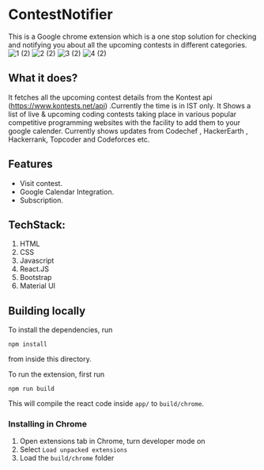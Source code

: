 # ContestNotifier
This is a Google chrome extension which is a one stop solution for checking and notifying you about all the upcoming contests in different categories.
![1 (2)](https://user-images.githubusercontent.com/76156666/208752183-da612da3-0294-41eb-8879-cd6ff6b5448e.png)
![2 (2)](https://user-images.githubusercontent.com/76156666/208752238-3aa70965-64e0-4bc8-b5ef-7ca6c6322949.png)
![3 (2)](https://user-images.githubusercontent.com/76156666/208752250-ce7a1d19-a69a-4295-a5b9-22d7c77e0ab8.png)
![4 (2)](https://user-images.githubusercontent.com/76156666/208752259-4fc59d71-5896-4692-940d-e23304203c7b.png)



## What it does?
It fetches all the upcoming contest details from the Kontest api (https://www.kontests.net/api) .Currently the time is in IST only. It Shows a list of live & upcoming coding contests taking place in various popular competitive programming websites with the facility to add them to your google calender. Currently shows updates from Codechef , HackerEarth , Hackerrank, Topcoder and Codeforces etc.

## Features

- Visit contest.
- Google Calendar Integration.
- Subscription.

## TechStack:
 1. HTML
 2. CSS
 3. Javascript
 4. React.JS
 5. Bootstrap
 6. Material UI
 
## Building locally
To install the dependencies, run
``` 
npm install 
```
from inside this directory.  
  
To run the extension, first run
```
npm run build
```
This will compile the react code inside `app/` to `build/chrome`.

### Installing in Chrome
 1. Open extensions tab in Chrome, turn developer mode on
 2. Select `Load unpacked extensions`
 3. Load the `build/chrome` folder



